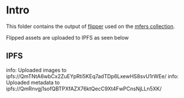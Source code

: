 # Intro

This folder contains the output of [flipper](https://github.com/Anish-Agnihotri/flipper)
used on the [mfers collection](https://opensea.io/collection/mfers).

Flipped assets are uploaded to IPFS as seen below

## IPFS

info: Uploaded images to ipfs://QmTNtA6wbCx2ZuEYpRti5KEq7adTDp6LxewHS8svU1rWEe/
info: Uploaded metadata to ipfs://QmRnvgj1sofQBTPXfAZX76ktQecC9Xt4FwPCnsNjLLn5XK/
